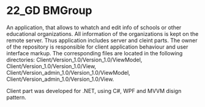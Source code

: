 # 22_GD BMGroup
An application, that allows to whatch and edit info of schools or other educational organizations.
All information of the organizations is kept on the remote server.
Thus application includes server and cleint parts.
The owner of the repository is responsible for client application behaviour and user interface markup.
The corresponding files are located in the following directories:
Client/Version_1.0/Version_1.0/ViewModel,
Client/Version_1.0/Version_1.0/View,
Client/Version_admin_1.0/Version_1.0/ViewModel,
Client/Version_admin_1.0/Version_1.0/View.

Client part was developed for .NET, using C#, WPF and MVVM disign pattern.
